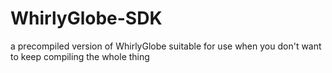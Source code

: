 WhirlyGlobe-SDK
===============

a precompiled version of WhirlyGlobe suitable for use when you don't want to keep compiling the whole thing